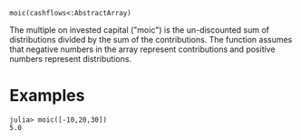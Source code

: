 ```
moic(cashflows<:AbstractArray)
```

The multiple on invested capital ("moic") is the un-discounted sum of distributions divided by the sum of the contributions. The function assumes that negative numbers in the array represent contributions and positive numbers represent distributions.

# Examples

```julia-repl
julia> moic([-10,20,30])
5.0
```
